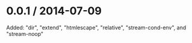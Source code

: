 0.0.1 / 2014-07-09
==================

Added: "dir", "extend", "htmlescape", "relative",
  "stream-cond-env", and "stream-noop"

